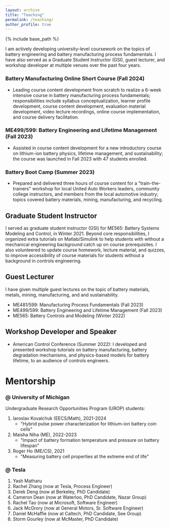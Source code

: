 ```yaml
---
layout: archive
title: "Teaching"
permalink: /teaching/
author_profile: true
---
```


{% include base_path %}

I am actively developing university-level coursework on the topics of battery engineering and battery manufacturing process fundamentals. I have also served as a Graduate Student Instructor (GSI), guest lecturer, and workshop developer at multiple venues over the past four years.

### Battery Manufacturing Online Short Course (**Fall 2024**)

- Leading course content development from scratch to realize a 6-week intensive course in battery manufacturing process fundamentals; responsibilities include syllabus conceptualization, learner profile development, course content development, evaluation material development, video lecture recordings, online course implementation, and course delivery facilitation.

### ME499/599: Battery Engineering and Lifetime Management (**Fall 2023**)

- Assisted in course content development for a new introductory course on lithium-ion battery physics, lifetime management, and sustainability; the course was launched in Fall 2023 with 47 students enrolled.

### Battery Boot Camp (**Summer 2023**)

- Prepared and delivered three hours of course content for a "train-the-trainers" workshop for local United Auto Workers leaders, community college instructors, and members from the local automotive industry; topics covered battery materials, mining, manufacturing, and recycling.

## Graduate Student Instructor

I served as graduate student instructor (GSI) for ME565: Battery Systems Modeling and Control, in Winter 2021. Beyond core responsibilities, I organized extra tutorials on Matlab/Simulink to help students with without a mechanical engineering background catch up on course prerequisites. I also volunteered to update course homework, lecture material, and quizzes, to improve accessibility of course materials for students without a background in controls engineering.

## Guest Lecturer

I have given multiple guest lectures on the topic of battery materials, metals, mining, manufacturing, and and sustainability.

- ME481/599: Manufacturing Process Fundamentals (Fall 2023)
- ME499/599: Battery Engineering and Lifetime Management (Fall 2023)
- ME565: Battery Controls and Modeling (Winter 2022)

## Workshop Developer and Speaker

- American Control Conference (Summer 2022): I developed and presented workshop tutorials on battery manufacturing, battery degradation mechanisms, and physics-based models for battery lifetime, to an audience of controls engineers.

# Mentorship

### @ University of Michigan

Undergraduate Research Opportunities Program (UROP) students:
1. Iaroslav Kovalchuk (EECS/Math), 2021-2024
   - "Hybrid pulse power characterization for lithium-ion battery coin cells"
2. Maisha Niha (ME), 2022-2023
   - "Impact of battery formation temperature and pressure on battery lifespan"
3. Roger Ho (ME/CS), 2021
   - "Measuring battery cell properties at the extreme end of life"

### @ Tesla

1. Yash Matharu 
2. Rachel Zhang (now at Tesla, Process Engineer)
3. Derek Deng (now at Berkeley, PhD Candidate)
4. Cameron Dean (now at Waterloo, PhD Candidate, Nazar Group)
5. Rachel Tao (now at Microsoft, Software Engineer)
6. Jack McGrory (now at General Motors, Sr. Software Engineer)
7. Daniel McHaffie (now at Caltech, PhD Candidate, See Group)
8. Storm Gourley (now at McMaster, PhD Candidate)